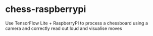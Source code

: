 # chess-raspberrypi
Use TensorFlow Lite + RaspberryPI to process a chessboard using a camera and correctly read out loud and visualise moves
